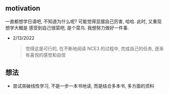 ## motivation

一直都想学日语吧, 不知道为什么呢? 可能觉得显摆自己厉害, 哈哈. 此时, 又重现想学大概是
感受到自己很菜吧, 是个菜鸟. 我想努力做好一件事.

- 2/13/2022

  > 觉得这是可行的, 在不断地阅读 NCE3 的过程中, 完成自己的任务, 逐渐有喜悦的感觉和自信

## 想法

- 尝试突破线性学习, 不是一步一本书地读, 而是结合多本书, 多方面的资料
